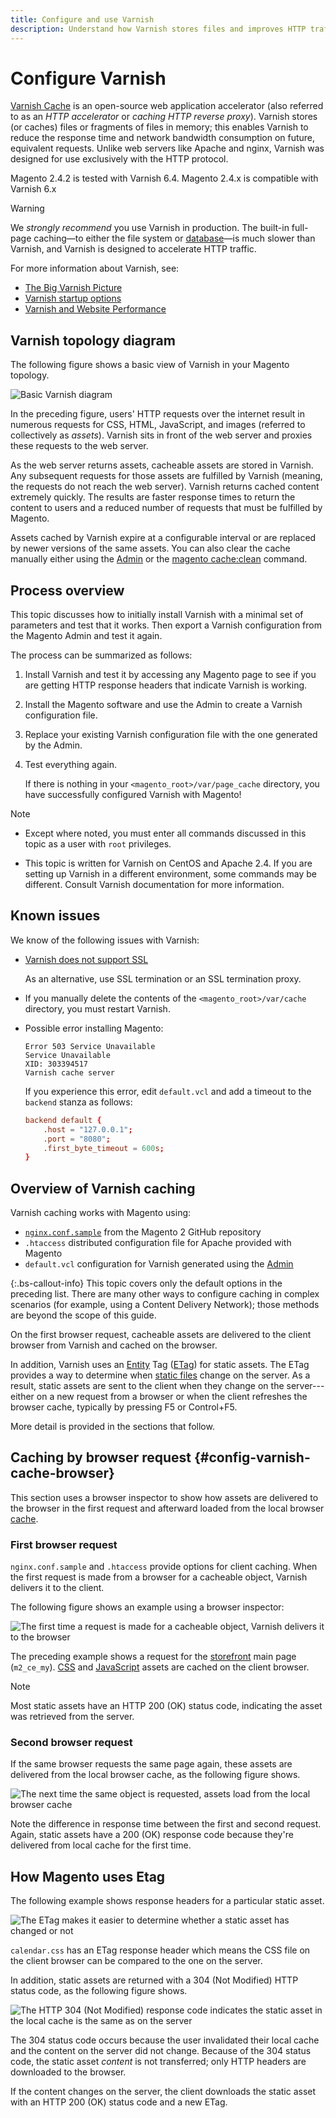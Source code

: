 ```yaml
---
title: Configure and use Varnish
description: Understand how Varnish stores files and improves HTTP traffic.
---
```


# Configure Varnish

[Varnish Cache][] is an open-source web application accelerator (also referred to as an _HTTP accelerator_ or _caching HTTP reverse proxy_). Varnish stores (or caches) files or fragments of files in memory; this enables Varnish to reduce the response time and network bandwidth consumption on future, equivalent requests. Unlike web servers like Apache and nginx, Varnish was designed for use exclusively with the HTTP protocol.

Magento 2.4.2 is tested with Varnish 6.4.
Magento 2.4.x is compatible with Varnish 6.x

>[!WARNING]
>
>We _strongly recommend_ you use Varnish in production. The built-in full-page caching—to either the file system or [database][]—is much slower than Varnish, and Varnish is designed to accelerate HTTP traffic.

For more information about Varnish, see:

*  [The Big Varnish Picture][]
*  [Varnish startup options][]
*  [Varnish and Website Performance][]

## Varnish topology diagram

The following figure shows a basic view of Varnish in your Magento topology.

![Basic Varnish diagram](../../assets/configuration/varnish-basic.png)

In the preceding figure, users' HTTP requests over the internet result in numerous requests for CSS, HTML, JavaScript, and images (referred to collectively as _assets_). Varnish sits in front of the web server and proxies these requests to the web server.

As the web server returns assets, cacheable assets are stored in Varnish. Any subsequent requests for those assets are fulfilled by Varnish (meaning, the requests do not reach the web server). Varnish returns cached content extremely quickly. The results are faster response times to return the content to users and a reduced number of requests that must be fulfilled by Magento.

Assets cached by Varnish expire at a configurable interval or are replaced by newer versions of the same assets. You can also clear the cache manually either using the [Admin](https://glossary.magento.com/magento-admin) or the [magento cache:clean](../cli/config-cli-subcommands-cache.html) command.

## Process overview

This topic discusses how to initially install Varnish with a minimal set of parameters and test that it works. Then export a Varnish configuration from the Magento Admin and test it again.

The process can be summarized as follows:

1. Install Varnish and test it by accessing any Magento page to see if you are getting HTTP response headers that indicate Varnish is working.
1. Install the Magento software and use the Admin to create a Varnish configuration file.
1. Replace your existing Varnish configuration file with the one generated by the Admin.
1. Test everything again.

   If there is nothing in your `<magento_root>/var/page_cache` directory, you have successfully configured Varnish with Magento!

>[!NOTE]
>
>*  Except where noted, you must enter all commands discussed in this topic as a user with `root` privileges.
>
>*  This topic is written for Varnish on CentOS and Apache 2.4. If you are setting up Varnish in a different environment, some commands may be different. Consult Varnish documentation for more information.

## Known issues

We know of the following issues with Varnish:

*  [Varnish does not support SSL][]

   As an alternative, use SSL termination or an SSL termination proxy.

*  If you manually delete the contents of the `<magento_root>/var/cache` directory, you must restart Varnish.

*  Possible error installing Magento:

   ```terminal
   Error 503 Service Unavailable
   Service Unavailable
   XID: 303394517
   Varnish cache server
   ```

   If you experience this error, edit `default.vcl` and add a timeout to the `backend` stanza as follows:

   ```conf
   backend default {
       .host = "127.0.0.1";
       .port = "8080";
       .first_byte_timeout = 600s;
   }
   ```

## Overview of Varnish caching

Varnish caching works with Magento using:

*  [`nginx.conf.sample`](https://github.com/magento/magento2/blob/2.4/nginx.conf.sample) from the Magento 2 GitHub repository
*  `.htaccess` distributed configuration file for Apache provided with Magento
*  `default.vcl` configuration for Varnish generated using the [Admin](../cache/config-varnish-magento.html)

{:.bs-callout-info}
This topic covers only the default options in the preceding list. There are many other ways to configure caching in complex scenarios (for example, using a Content Delivery Network); those methods are beyond the scope of this guide.

On the first browser request, cacheable assets are delivered to the client browser from Varnish and cached on the browser.

In addition, Varnish uses an [Entity](https://glossary.magento.com/entity) Tag ([ETag](https://en.wikipedia.org/wiki/HTTP_ETag)) for static assets. The ETag provides a way to determine when [static files](https://glossary.magento.com/static-files) change on the server. As a result, static assets are sent to the client when they change on the server---either on a new request from a browser or when the client refreshes the browser cache, typically by pressing F5 or Control+F5.

More detail is provided in the sections that follow.

## Caching by browser request {#config-varnish-cache-browser}

This section uses a browser inspector to show how assets are delivered to the browser in the first request and afterward loaded from the local browser [cache](https://glossary.magento.com/cache).

### First browser request

`nginx.conf.sample` and `.htaccess` provide options for client caching. When the first request is made from a browser for a cacheable object, Varnish delivers it to the client.

The following figure shows an example using a browser inspector:

![The first time a request is made for a cacheable object, Varnish delivers it to the browser](../../assets/configuration/varnish-apache-first-visit.png)

The preceding example shows a request for the [storefront](https://glossary.magento.com/storefront) main page (`m2_ce_my`). [CSS](https://glossary.magento.com/css) and [JavaScript](https://glossary.magento.com/javascript) assets are cached on the client browser.

>[!NOTE]
>
>Most static assets have an HTTP 200 (OK) status code, indicating the asset was retrieved from the server.

### Second browser request

If the same browser requests the same page again, these assets are delivered from the local browser cache, as the following figure shows.

![The next time the same object is requested, assets load from the local browser cache](../../assets/configuration/varnish-apache-second-visit.png)

Note the difference in response time between the first and second request. Again, static assets have a 200 (OK) response code because they're delivered from local cache for the first time.

## How Magento uses Etag

The following example shows response headers for a particular static asset.

![The ETag makes it easier to determine whether a static asset has changed or not](../../assets/configuration/varnish-etag.png)

`calendar.css` has an ETag response header which means the CSS file on the client browser can be compared to the one on the server.

In addition, static assets are returned with a 304 (Not Modified) HTTP status code, as the following figure shows.

![The HTTP 304 (Not Modified) response code indicates the static asset in the local cache is the same as on the server](../../assets/configuration/varnish-304.png)

The 304 status code occurs because the user invalidated their local cache and the content on the server did not change. Because of the 304 status code, the static asset _content_ is not transferred; only HTTP headers are downloaded to the browser.

If the content changes on the server, the client downloads the static asset with an HTTP 200 (OK) status code and a new ETag.

<!-- Link Definitions -->

[database]: https://devdocs.magento.com/guides/v2.4/extension-dev-guide/cache/partial-caching/database-caching.html
[The Big Varnish Picture]: https://www.varnish-cache.org/docs/trunk/users-guide/intro.html
[Varnish Cache]: https://varnish-cache.org
[Varnish startup options]: https://www.varnish-cache.org/docs/trunk/reference/varnishd.html#ref-varnishd-options
[Varnish and Website Performance]: https://www.varnish-cache.org/docs/trunk/users-guide/performance.html#users-performance
[Varnish does not support SSL]: https://www.varnish-cache.org/docs/3.0/phk/ssl.html
